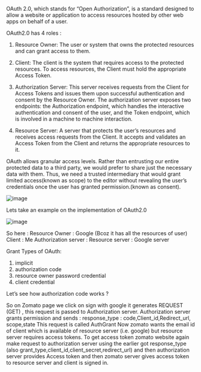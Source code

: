 OAuth 2.0, which stands for “Open Authorization”, is a standard designed to allow a website or application to access resources hosted by other web apps on behalf of a user.

OAuth2.0 has 4 roles : 

1) Resource Owner: The user or system that owns the protected resources and can grant access to them.

2) Client: The client is the system that requires access to the protected resources. To access resources, the Client must hold the appropriate Access Token.

3) Authorization Server: This server receives requests from the Client for Access Tokens and issues them upon successful authentication and consent by the Resource Owner. The authorization server exposes two endpoints: the Authorization endpoint, which handles the interactive authentication and consent of the user, and the Token endpoint, which is involved in a machine to machine interaction.

4) Resource Server: A server that protects the user’s resources and receives access requests from the Client. It accepts and validates an Access Token from the Client and returns the appropriate resources to it.


OAuth allows granular access levels. Rather than entrusting our entire protected data to a third party, we would prefer to share just the necessary data with them. Thus, we need a trusted intermediary that would grant limited access(known as scope) to the editor without revealing the user’s credentials once the user has granted permission.(known as consent).

![image](https://github.com/Pushkariiit/OAuth2.0-Implementation/assets/96918138/47e5681f-6c36-404f-b67c-d0b0d647c4e7)

Lets take an example on the implementation of OAuth2.0


![image](https://github.com/Pushkariiit/OAuth2.0-Implementation/assets/96918138/87504551-7736-4a53-9eec-fdcc0ad6b35b)


So here : 
Resource Owner  : Google (Bcoz it has all the resources of user)
Client : Me
Authorization server : 
Resource server : Google server

Grant Types of OAuth: 
1) implicit
2) authorization code
3) resource owner password credential
4) client credential

Let’s see how authorization code works ?

So on Zomato page we click on sign with google it generates REQUEST (GET) , this request is passed to Authorization server.
Authorization server grants permission and sends : 
response_type : code,Client_id,Redirect_url, scope,state
This request is called AuthGrant 
Now zomato wants the email id of client which is available of resource server (i.e. google) but resource server requires access tokens. To get access token zomato website again make request to authorization server using the earlier got response_type  (also grant_type,client_id,client_secret,redirect_url) and then authorization server provides 
Access token and then zomato server gives access token to resource server and client is signed in.
